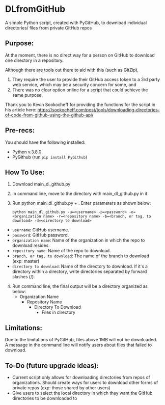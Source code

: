 # DLfromGitHub
A simple Python script, created with PyGitHub, to download individual directories/ files from private GitHub repos

## Purpose:

At the moment, there is no direct way for a person on GitHub to download one directory in a repository.  

Although there are tools out there to aid with this (such as GitZip), 
1. They require the user to provide their GitHub access token to a 3rd party web service, which may be a security concern for some, and
2. There was no clear option online for a script that could achieve the same purpose.

Thank you to Kevin Sookocheff for providing the functions for the script in his article here: https://sookocheff.com/post/tools/downloading-directories-of-code-from-github-using-the-github-api/

## Pre-recs:

You should have the following installed:
- Python v.3.8.0
- PyGithub (run `pip install PyGithub`)

## How To Use:

1. Download main_dl_github.py
2. In command line, move to the directory with main_dl_github.py in it  
3. Run python main_dl_github.py + <necessary parameters> .  Enter parameters as shown below:
  
   `python main_dl_github.py -u=<username> -p=<password> -o=<organization name> -r=<repository name> -b=<branch, or tag, to download> -d=<directory to download>`
  - `username`:                       GitHub username.
  - `password`:                       GitHub password.
  - `organization name`:              Name of the organization in which the repo to download resides.  
  - `repository name`:                Name of the repo to download.
  - `branch, or tag, to download`:    The name of the branch to download (exp: master)
  - `directory to download`:          Name of the directory to download.  If it's a directory within a directory, write directories separated by forward slashes (/).  
   
4. Run command line; the final output will be a directory organized as below:
    - Organization Name
      - Repository Name
        - Directory To Download
          - Files in directory
       
## Limitations:

Due to the limitations of PyGitHub, files above 1MB will not be downloaded.  A message in the command line will notify users about files that failed to download.  

## To-Do (future upgrade ideas):
- Current script only allows for downloading directories from repos of organizations.  Should create ways for users to download other forms of private repos (exp: those shared by other users)
- Give users to select the local directory in which they want the GitHub directories to be downloaded to
